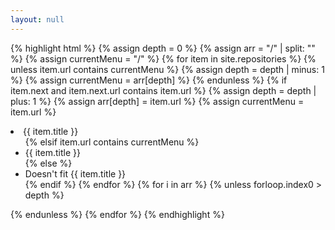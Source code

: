 ```yaml
---
layout: null
---
```

{% highlight html %}
{% assign depth = 0 %}
{% assign arr = "/" | split: "" %}
{% assign currentMenu = "/" %}
{% for item in site.repositories %}
  {% unless item.url contains currentMenu %}
    {% assign depth = depth | minus: 1 %}
    {% assign currentMenu = arr[depth] %}
    </ul></li>
  {% endunless %}
  {% if item.next and item.next.url contains item.url %}
    {% assign depth = depth | plus: 1 %}
    {% assign arr[depth] = item.url %}
    {% assign currentMenu = item.url %}
    <li>
      {{ item.title }}
      <ul class="menu">
  {% elsif item.url contains currentMenu %}
    <li>
      {{ item.title }}
    </li>
  {% else %}
    <li> Doesn't fit
      {{ item.title }}
    </li>
  {% endif %}
{% endfor %}
{% for i in arr %}
  {% unless forloop.index0 > depth %}
    </ul></li>
  {% endunless %}
{% endfor %}
{% endhighlight %}
